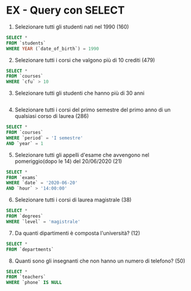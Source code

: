 # EX - Query con SELECT
1. Selezionare tutti gli studenti nati nel 1990 (160)
```sql
SELECT *
FROM `students`
WHERE YEAR (`date_of_birth`) = 1990
```
2. Selezionare tutti i corsi che valgono più di 10 crediti (479)
```sql
SELECT *
FROM `courses`
WHERE `cfu` > 10
```
3. Selezionare tutti gli studenti che hanno più di 30 anni
```sql

```
4. Selezionare tutti i corsi del primo semestre del primo anno di un qualsiasi corso di laurea (286)
```sql
SELECT *
FROM `courses`
WHERE `period` = 'I semestre'
AND `year` = 1
```
5. Selezionare tutti gli appelli d'esame che avvengono nel pomeriggio(dopo le 14) del 20/06/2020 (21)
```sql
SELECT *
FROM `exams`
WHERE `date` = '2020-06-20'
AND `hour` > '14:00:00'
```
6. Selezionare tutti i corsi di laurea magistrale (38)
```sql
SELECT *
FROM `degrees`
WHERE `level` = 'magistrale'
```
7. Da quanti dipartimenti è composta l'università? (12)
```sql
SELECT *
FROM `departments`
```
8. Quanti sono gli insegnanti che non hanno un numero di telefono? (50)
```sql
SELECT *
FROM `teachers`
WHERE `phone` IS NULL
```